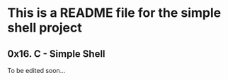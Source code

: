 # This is a README file for the simple shell project

## 0x16. C - Simple Shell

To be edited soon...
